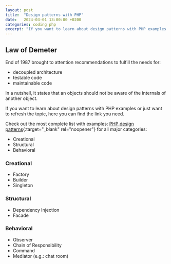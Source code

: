 ```yaml
---
layout: post
title:  "Design patterns with PHP"
date:   2024-03-01 13:00:00 +0200
categories: coding php
excerpt: "If you want to learn about design patterns with PHP examples or just want to refresh the topic, here you can find the link you need."
---
```


<h2>Law of Demeter</h2>

End of 1987 brought to attention recommendations to fulfill the needs for:

- decoupled architecture
- testable code
- maintainable code

In a nutshell, it states that an objects should not be aware of the internals of another object.

If you want to learn about design patterns with PHP examples or just want to refresh the topic, here you can find the link you need.

Check out the most complete list with examples: [PHP design patterns][php-design-patterns]{:target="_blank" rel="noopener"} for all major categories:

- Creational
- Structural
- Behavioral

<h3>Creational</h3>

- Factory
- Builder
- Singleton

<h3>Structural</h3>

- Dependency Injection
- Facade

<h3>Behavioral</h3>

- Observer
- Chain of Responsibility
- Command
- Mediator (e.g.: chat room)

[php-design-patterns]: https://designpatternsphp.readthedocs.io/en/latest
